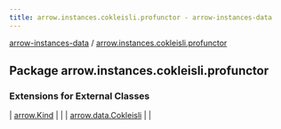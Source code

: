 ```yaml
---
title: arrow.instances.cokleisli.profunctor - arrow-instances-data
---
```


[arrow-instances-data](../index.html) / [arrow.instances.cokleisli.profunctor](./index.html)

## Package arrow.instances.cokleisli.profunctor

### Extensions for External Classes

| [arrow.Kind](arrow.-kind/index.html) |  |
| [arrow.data.Cokleisli](arrow.data.-cokleisli/index.html) |  |

